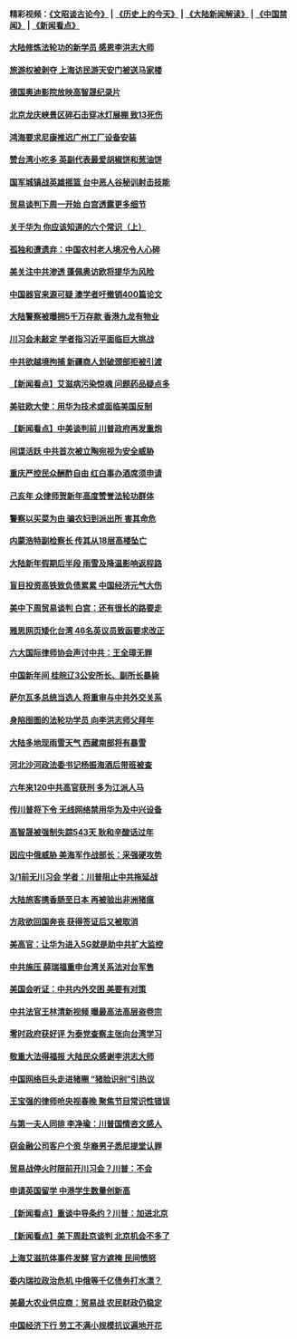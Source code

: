 #### 精彩视频：[《文昭谈古论今》](http://45.32.25.56/wenzhao) | [《历史上的今天》](http://45.32.25.56/today-in-history) | [《大陆新闻解读》](http://45.32.25.56/ntdtv-comedy) | [《中国禁闻》](http://45.32.25.56/ntdtv-news) | [《新闻看点》](http://45.32.25.56/news-insight) 

 #### [大陆修炼法轮功的新学员 感恩李洪志大师](../pages/nsc413/n11030592.md?t=02090659) 

#### [旅游权被剥夺 上海访民游天安门被送马家楼](../pages/nsc413/n11033625.md?t=02090659) 

#### [德国奥迪影院放映高智晟纪录片](../pages/nsc413/n11033624.md?t=02090659) 


#### [北京龙庆峡景区碎石击穿冰灯展棚 致13死伤](../pages/nsc413/n11033557.md?t=02090659) 

#### [鸿海要求尼康推迟广州工厂设备安装](../pages/nsc413/n11033581.md?t=02090659) 

#### [赞台湾小吃多 英副代表最爱胡椒饼和葱油饼](../pages/nsc413/n11033540.md?t=02090659) 

#### [国军城镇战英雄摇篮 台中恶人谷秘训射击技能](../pages/nsc413/n11033523.md?t=02090659) 

#### [贸易谈判下周一开始 白宫透露更多细节](../pages/nsc413/n11033359.md?t=02090659) 

#### [关于华为 你应该知道的六个常识（上）](../pages/nsc413/n11032957.md?t=02090659) 

#### [孤独和遭遗弃：中国农村老人境况令人心碎](../pages/nsc413/n11033322.md?t=02090659) 

#### [美关注中共渗透 蓬佩奥访欧将提华为风险](../pages/nsc413/n11032871.md?t=02090659) 

#### [中国器官来源可疑 澳学者吁撤销400篇论文](../pages/nsc413/n11032256.md?t=02090659) 

#### [大陆警察被曝拥5千万存款 香港九龙有物业](../pages/nsc413/n11033135.md?t=02090659) 

#### [川习会未敲定 学者指习近平面临巨大挑战](../pages/nsc413/n11032752.md?t=02090659) 

#### [中共欲越境拘捕 新疆商人划破颈部拒被引渡](../pages/nsc413/n11032947.md?t=02090659) 

#### [【新闻看点】艾滋病污染惊魂 问题药品疑点多](../pages/nsc413/n11032809.md?t=02090659) 

#### [美驻欧大使：用华为技术或面临美国反制](../pages/nsc413/n11033036.md?t=02090659) 

#### [【新闻看点】中美谈判前 川普政府再发重炮](../pages/nsc413/n11032676.md?t=02090659) 

#### [间谍活跃 中共首次被立陶宛视为安全威胁](../pages/nsc413/n11032894.md?t=02090659) 

#### [重庆严控民众酬酢自由 红白事办酒席须申请](../pages/nsc413/n11032890.md?t=02090659) 

#### [己亥年 众律师贺新年高度赞誉法轮功群体](../pages/nsc413/n11031426.md?t=02090659) 

#### [警察以买菜为由 骗农妇到派出所 害其命危](../pages/nsc413/n11032835.md?t=02090659) 

#### [内蒙浩特副检察长 传其从18层高楼坠亡](../pages/nsc413/n11032731.md?t=02090659) 

#### [大陆新年假期后半段 雨雪及降温影响返程路](../pages/nsc413/n11032700.md?t=02090659) 

#### [盲目投资高铁致负债累累 中国经济元气大伤](../pages/nsc413/n11032528.md?t=02090659) 

#### [美中下周贸易谈判 白宫：还有很长的路要走](../pages/nsc413/n11032579.md?t=02090659) 

#### [雅思网页矮化台湾 46名英议员致函要求改正](../pages/nsc413/n11032619.md?t=02090659) 

#### [六大国际律师协会声讨中共：王全璋无罪](../pages/nsc413/n11032531.md?t=02090659) 

#### [中国新年间 桂皖辽3公安所长、副所长暴毙](../pages/nsc413/n11032348.md?t=02090659) 

#### [萨尔瓦多总统当选人 将重审与中共外交关系](../pages/nsc413/n11032507.md?t=02090659) 

#### [身陷囹圄的法轮功学员 向李洪志师父拜年](../pages/nsc413/n11030993.md?t=02090659) 

#### [大陆多地现雨雪天气 西藏南部将有暴雪](../pages/nsc413/n11031583.md?t=02090659) 

#### [河北沙河政法委书记杨振海酒后带班被查](../pages/nsc413/n11032391.md?t=02090659) 

#### [六年来120中共高官获刑 多为江派人马](../pages/nsc413/n11032295.md?t=02090659) 

#### [传川普将下令 无线网络禁用华为及中兴设备](../pages/nsc413/n11031804.md?t=02090659) 

#### [高智晟被强制失踪543天 耿和辛酸话过年](../pages/nsc413/n11032237.md?t=02090659) 

#### [因应中俄威胁 美海军作战部长：采强硬攻势](../pages/nsc413/n11032214.md?t=02090659) 

#### [3/1前无川习会 学者：川普阻止中共拖延战](../pages/nsc413/n11032087.md?t=02090659) 


#### [大陆旅客携香肠至日本 再被验出非洲猪瘟](../pages/nsc413/n11032030.md?t=02090659) 

#### [方政欲回国奔丧 获得签证后又被取消](../pages/nsc413/n11032063.md?t=02090659) 

#### [美高官：让华为进入5G就是助中共扩大监控](../pages/nsc413/n11031398.md?t=02090659) 

#### [中共施压 薛瑞福重申台湾关系法对台军售](../pages/nsc413/n11032007.md?t=02090659) 

#### [美国会听证：中共内外交困 美要有对策](../pages/nsc413/n11031364.md?t=02090659) 

#### [中共法官王林清新视频 曝最高法高层盗卷宗](../pages/nsc413/n11031755.md?t=02090659) 

#### [零时政府获好评 为泰党查察主张向台湾学习](../pages/nsc413/n11031794.md?t=02090659) 

#### [敬重大法得福报 大陆民众感谢李洪志大师](../pages/nsc413/n11028216.md?t=02090659) 

#### [中国网络巨头走进猪圈 “猪脸识别”引热议](../pages/nsc413/n11031421.md?t=02090659) 

#### [王宝强的律师呛央视春晚 聚焦节目常识性错误](../pages/nsc413/n11030984.md?t=02090659) 

#### [与第一夫人同排 李净瑜：川普国情咨文感人](../pages/nsc413/n11031127.md?t=02090659) 

#### [窃金融公司客户个资 华裔男子悉尼提堂认罪](../pages/nsc413/n11029672.md?t=02090659) 

#### [贸易战停火时限前开川习会？川普：不会](../pages/nsc413/n11031036.md?t=02090659) 

#### [申请英国留学 中港学生数量创新高](../pages/nsc413/n11031065.md?t=02090659) 

#### [【新闻看点】重谈中导条约？川普：加进北京](../pages/nsc413/n11031006.md?t=02090659) 

#### [【新闻看点】美下周赴京谈判 北京机会不多了](../pages/nsc413/n11030801.md?t=02090659) 

#### [上海艾滋抗体事件发酵 官方遮掩 民间愤怒](../pages/nsc413/n11029935.md?t=02090659) 

#### [委内瑞拉政治危机 中俄等千亿债务打水漂？](../pages/nsc413/n11030947.md?t=02090659) 

#### [美最大农业供应商：贸易战 农民财政仍稳定](../pages/nsc413/n11031011.md?t=02090659) 

#### [中国经济下行 劳工不满小规模抗议遍地开花](../pages/nsc413/n11030907.md?t=02090659) 

